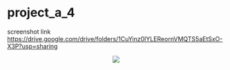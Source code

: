 # project_a_4
screenshot link 
https://drive.google.com/drive/folders/1CuYinz0lYLEReornVMQTS5aEtSxO-X3P?usp=sharing

<p align ="center">
  <img src="https://drive.google.com/file/d/1wMFxf__K36J4K_Wfy6Wm_6de003Wc_rA/view?usp=share_link">
</p>
